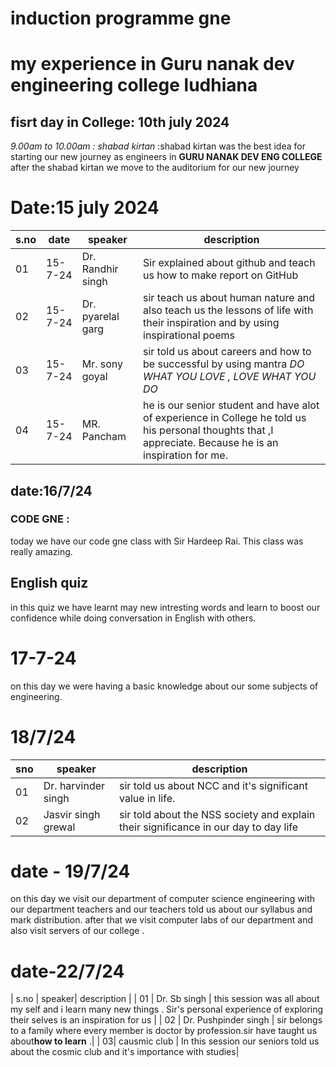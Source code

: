 # induction programme gne

# my experience in Guru nanak dev engineering college ludhiana
## fisrt day in College: 10th july 2024
*9.00am to 10.00am : shabad kirtan* :shabad kirtan was the best idea for starting our new journey as engineers in **GURU NANAK DEV ENG COLLEGE** <br>
  after the shabad kirtan we move to the auditorium for our new journey 
# Date:15 july 2024
| s.no| date| speaker |description|
| ---- | ---- | ---- | ---- | 
| 01| 15-7-24 | Dr. Randhir singh | Sir explained about github and teach us how to make report on GitHub| 
| 02| 15-7-24 | Dr. pyarelal garg |sir teach us about human nature and also teach us the lessons of life with their inspiration and by using inspirational poems| 
| 03 | 15-7-24| Mr. sony goyal |sir told us about careers and how to be successful by using mantra *DO WHAT YOU LOVE , LOVE WHAT YOU DO*| 
| 04 | 15-7-24| MR. Pancham |he is our senior student and have alot of experience in College he told us his personal thoughts that ,I appreciate. Because he is an inspiration for me.| 
## date:16/7/24
### CODE GNE :
today we have our code gne class with Sir Hardeep Rai. This class was really amazing.
## English quiz
in this quiz we have learnt may new intresting words and learn to boost our confidence while doing conversation in English with others.
# 17-7-24
 on this day we were having a basic knowledge about our some subjects of engineering. 

# 18/7/24
| sno|  speaker|description |
| ---- | ---- | ---- |
| 01| Dr. harvinder singh|sir told us about NCC and it's significant value in life.| 
| 02| Jasvir singh grewal | sir told about the NSS society and explain their significance in our day to day life|
# date - 19/7/24
on this day we visit our department of computer science engineering with our department teachers and our teachers told us about our syllabus and mark distribution. after that we visit computer labs of our department and also visit servers of our college .
# date-22/7/24

| s.no | speaker| description |
| 01 | Dr. Sb singh | this session was all about my self and i learn many new things . Sir's personal experience of exploring their selves is an inspiration for us |
| 02 | Dr. Pushpinder singh | sir belongs to a family where every member is doctor by profession.sir have taught us about**how to learn** .|
| 03| causmic club | In this session our seniors told us about the cosmic club and it's importance with studies|
